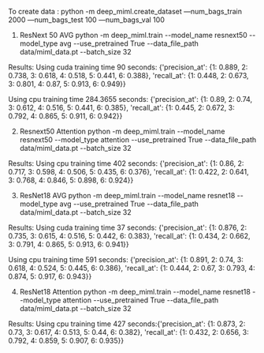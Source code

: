 



To create data : 
python -m deep_miml.create_dataset —num_bags_train 2000 —num_bags_test 100 —num_bags_val 100


1. ResNext 50 AVG
python -m deep_miml.train --model_name resnext50 --model_type avg --use_pretrained True --data_file_path data/miml_data.pt --batch_size 32

Results:
Using cuda training time 90 seconds:  {'precision_at': {1: 0.889, 2: 0.738, 3: 0.618, 4: 0.518, 5: 0.441, 6: 0.388}, 'recall_at': {1: 0.448, 2: 0.673, 3: 0.801, 4: 0.87, 5: 0.913, 6: 0.949}}

Using cpu training time 284.3655 seconds:  {'precision_at': {1: 0.89, 2: 0.74, 3: 0.612, 4: 0.516, 5: 0.441, 6: 0.385}, 'recall_at': {1: 0.445, 2: 0.672, 3: 0.792, 4: 0.865, 5: 0.911, 6: 0.942}}


2. Resnext50 Attention
python -m deep_miml.train --model_name resnext50 --model_type attention --use_pretrained True --data_file_path data/miml_data.pt --batch_size 32

Results:
Using cpu training time 402 seconds:  {'precision_at': {1: 0.86, 2: 0.717, 3: 0.598, 4: 0.506, 5: 0.435, 6: 0.376}, 'recall_at': {1: 0.422, 2: 0.641, 3: 0.768, 4: 0.846, 5: 0.898, 6: 0.924}}


3. ResNet18 AVG
python -m deep_miml.train --model_name resnet18 --model_type avg --use_pretrained True --data_file_path data/miml_data.pt --batch_size 32

Results:
Using cuda training time 37 seconds:  {'precision_at': {1: 0.876, 2: 0.735, 3: 0.615, 4: 0.516, 5: 0.442, 6: 0.383}, 'recall_at': {1: 0.434, 2: 0.662, 3: 0.791, 4: 0.865, 5: 0.913, 6: 0.941}}

Using cpu training time 591 seconds: {'precision_at': {1: 0.891, 2: 0.74, 3: 0.618, 4: 0.524, 5: 0.445, 6: 0.386}, 'recall_at': {1: 0.444, 2: 0.67, 3: 0.793, 4: 0.874, 5: 0.917, 6: 0.943}}


4. ResNet18 Attention
python -m deep_miml.train --model_name resnet18 --model_type attention --use_pretrained True --data_file_path data/miml_data.pt --batch_size 32

Results:
Using cpu training time 427 seconds:{'precision_at': {1: 0.873, 2: 0.73, 3: 0.617, 4: 0.513, 5: 0.44, 6: 0.382}, 'recall_at': {1: 0.432, 2: 0.656, 3: 0.792, 4: 0.859, 5: 0.907, 6: 0.935}}
